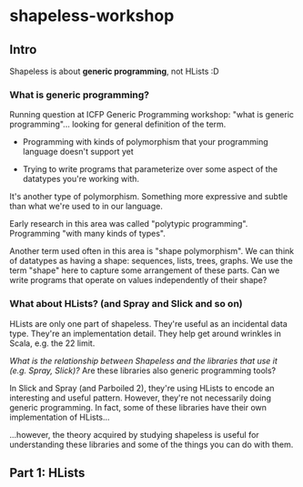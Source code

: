 shapeless-workshop
==================

## Intro

Shapeless is about **generic programming**, not HLists :D

### What is generic programming?

Running question at ICFP Generic Programming workshop: "what is generic programming"... looking for general definition of the term.

 - Programming with kinds of polymorphism that your programming language doesn't support yet

 - Trying to write programs that parameterize over some aspect of the datatypes you're working with.

It's another type of polymorphism. Something more expressive and subtle than what we're used to in our language.

Early research in this area was called "polytypic programming". Programming "with many kinds of types".

Another term used often in this area is "shape polymorphism". We can think of datatypes as having a shape: sequences, lists, trees, graphs. We use the term "shape" here to capture some arrangement of these parts. Can we write programs that operate on values independently of their shape?

### What about HLists? (and Spray and Slick and so on)

HLists are only one part of shapeless. They're useful as an incidental data type. They're an implementation detail. They help get around wrinkles in Scala, e.g. the 22 limit.

*What is the relationship between Shapeless and the libraries that use it (e.g. Spray, Slick)?* Are these libraries also generic programming tools?

In Slick and Spray (and Parboiled 2), they're using HLists to encode an interesting and useful pattern. However, they're not necessarily doing generic programming. In fact, some of these libraries have their own implementation of HLists...

...however, the theory acquired by studying shapeless is useful for understanding these libraries and some of the things you can do with them.

## Part 1: HLists

